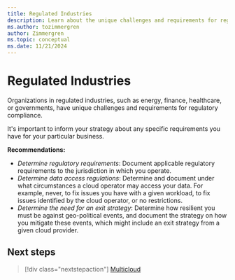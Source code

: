 ```yaml
---
title: Regulated Industries
description: Learn about the unique challenges and requirements for regulatory compliance in regulated industries.
ms.author: tozimmergren
author: Zimmergren
ms.topic: conceptual
ms.date: 11/21/2024
---
```


# Regulated Industries

Organizations in regulated industries, such as energy, finance, healthcare, or governments, have unique challenges and requirements for regulatory compliance.

It's important to inform your strategy about any specific requirements you have for your particular business.

**Recommendations:**

- *Determine regulatory requirements*: Document applicable regulatory requirements to the jurisdiction in which you operate.
- *Determine data access regulations*: Determine and document under what circumstances a cloud operator may access your data. For example, never, to fix issues you have with a given workload, to fix issues identified by the cloud operator, or no restrictions.
- *Determine the need for an exit strategy*: Determine how resilient you must be against geo-political events, and document the strategy on how you mitigate these events, which might include an exit strategy from a given cloud provider.

## Next steps

> [!div class="nextstepaction"]
> [Multicloud](multicloud.md)
